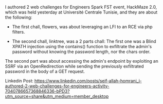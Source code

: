 I authored 2 web challenges for Engineers Spark FST event, HackMaze 2.0, which was held yesterday at Université Centrale Tunisie, and they are about the following:

- The first chall, flowers, was about leveraging an LFI to an RCE via php filters.

- The second chall, linktree, was a 2 parts chall:
The first one was a Blind XPATH injection using the contains() function to exfiltrate the admin's password without knowing the password length, nor the chars order.

The second part was about accessing the admin's endpoint by exploiting an SSRF via an OpenRedirection while sending the previously exfiltrated password in the body of a GET request.

Linkedin Post: https://www.linkedin.com/posts/seif-allah-homrani_i-authored-2-web-challenges-for-engineers-activity-7040786657368846336-bPD3?utm_source=share&utm_medium=member_desktop

